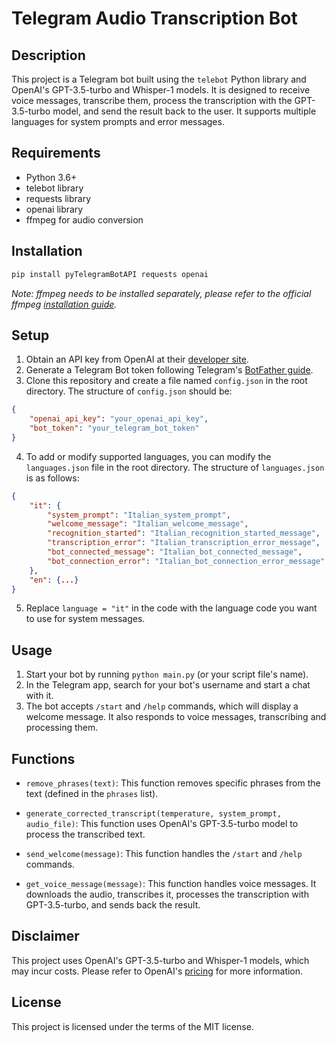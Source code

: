 # Telegram Audio Transcription Bot

## Description
This project is a Telegram bot built using the `telebot` Python library and OpenAI's GPT-3.5-turbo and Whisper-1 models. It is designed to receive voice messages, transcribe them, process the transcription with the GPT-3.5-turbo model, and send the result back to the user. It supports multiple languages for system prompts and error messages.

## Requirements
* Python 3.6+
* telebot library
* requests library
* openai library
* ffmpeg for audio conversion

## Installation

```sh
pip install pyTelegramBotAPI requests openai
```

*Note: ffmpeg needs to be installed separately, please refer to the official ffmpeg [installation guide](https://ffmpeg.org/download.html).*

## Setup

1. Obtain an API key from OpenAI at their [developer site](https://beta.openai.com/signup/).
2. Generate a Telegram Bot token following Telegram's [BotFather guide](https://core.telegram.org/bots#6-botfather).
3. Clone this repository and create a file named `config.json` in the root directory. The structure of `config.json` should be:
```json
{
    "openai_api_key": "your_openai_api_key",
    "bot_token": "your_telegram_bot_token"
}
```
4. To add or modify supported languages, you can modify the `languages.json` file in the root directory. The structure of `languages.json` is as follows:
```json
{
    "it": {
        "system_prompt": "Italian_system_prompt",
        "welcome_message": "Italian_welcome_message",
        "recognition_started": "Italian_recognition_started_message",
        "transcription_error": "Italian_transcription_error_message",
        "bot_connected_message": "Italian_bot_connected_message",
        "bot_connection_error": "Italian_bot_connection_error_message"
    },
    "en": {...}
}
```
5. Replace `language = "it"` in the code with the language code you want to use for system messages.

## Usage
1. Start your bot by running `python main.py` (or your script file's name).
2. In the Telegram app, search for your bot's username and start a chat with it.
3. The bot accepts `/start` and `/help` commands, which will display a welcome message. It also responds to voice messages, transcribing and processing them.

## Functions

- `remove_phrases(text)`: This function removes specific phrases from the text (defined in the `phrases` list).

- `generate_corrected_transcript(temperature, system_prompt, audio_file)`: This function uses OpenAI's GPT-3.5-turbo model to process the transcribed text.

- `send_welcome(message)`: This function handles the `/start` and `/help` commands.

- `get_voice_message(message)`: This function handles voice messages. It downloads the audio, transcribes it, processes the transcription with GPT-3.5-turbo, and sends back the result.

## Disclaimer

This project uses OpenAI's GPT-3.5-turbo and Whisper-1 models, which may incur costs. Please refer to OpenAI's [pricing](https://openai.com/pricing) for more information.

## License

This project is licensed under the terms of the MIT license.
